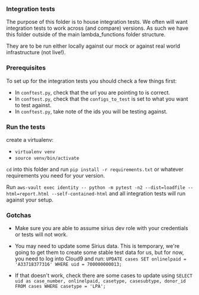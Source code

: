 ### Integration tests

The purpose of this folder is to house integration tests. We often will want integration tests to work across (and
compare) versions. As such we have this folder outside of the main lambda_functions folder structure.

They are to be run either locally against our mock or against real world infrastructure (not live!).

### Prerequisites

To set up for the integration tests you should check a few things first:

 - In `conftest.py`, check that the url you are pointing to is correct.
 - In `conftest.py`, check that the `configs_to_test` is set to what you want to test against.
 - In `conftest.py`, take note of the ids you will be testing against.


 ### Run the tests
 create a virtualenv:

 - `virtualenv venv`
 - `source venv/bin/activate`

 `cd` into this folder and run `pip install -r requirements.txt` or
 whatever requirements you need for your version.

 Run `aws-vault exec identity -- python -m pytest -n2 --dist=loadfile --html=report.html --self-contained-html` and all integration tests will run against your setup.


 ### Gotchas

* Make sure you are able to assume sirius dev role with your credentials or tests will not work.

* You may need to update some Sirius data. This is temporary, we're going to get them to create some stable
test data for us, but for now, you need to log into Cloud9 and run:
`UPDATE cases SET onlinelpaid = 'A33718377316' WHERE uid = 700000000013;`

* If that doesn't work, check there are some cases to update using `SELECT uid as case_number, onlinelpaid, casetype, casesubtype, donor_id FROM cases WHERE casetype = 'LPA';`
